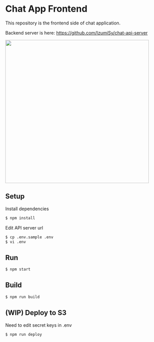 # Chat App Frontend
This repository is the frontend side of chat application.  

Backend server is here: https://github.com/IzumiSy/chat-api-server

<img src="https://d2v9k5u4v94ulw.cloudfront.net/assets/images/279641/original/bc837774-7907-4ec3-88a9-510769fc4e4d.png?1454004103" width="450">

## Setup
Install dependencies
```Bash
$ npm install
```

Edit API server url
```Bash
$ cp .env.sample .env
$ vi .env
```

## Run
```Bash
$ npm start
```
## Build
```Bash
$ npm run build
```
## (WIP) Deploy to S3
Need to edit secret keys in .env
```Bash
$ npm run deploy
```

